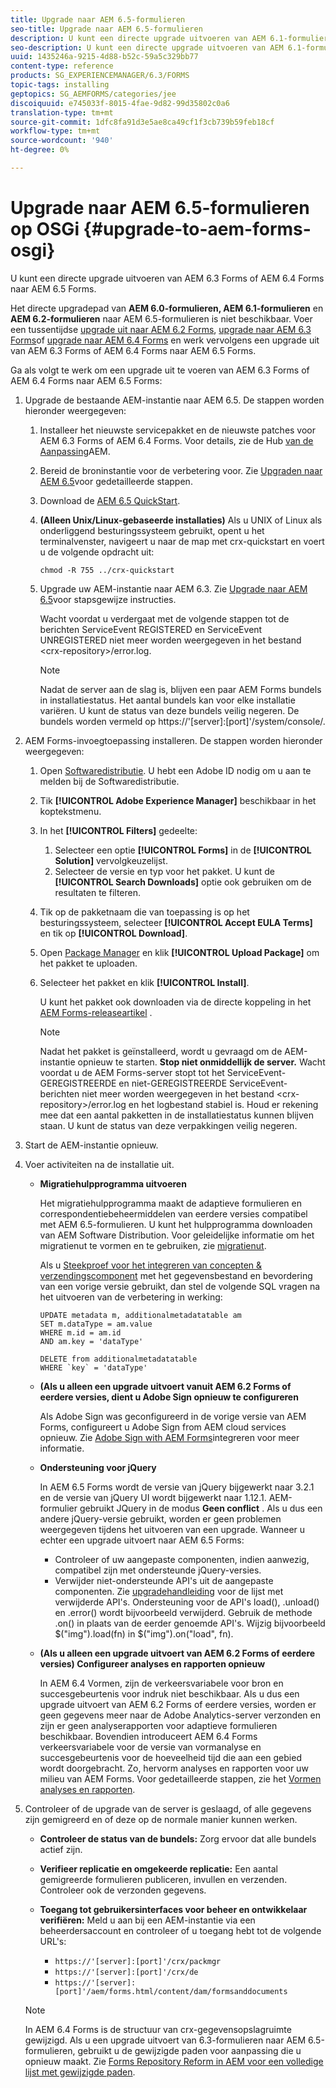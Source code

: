 ```yaml
---
title: Upgrade naar AEM 6.5-formulieren
seo-title: Upgrade naar AEM 6.5-formulieren
description: U kunt een directe upgrade uitvoeren van AEM 6.1-formulieren, AEM 6.2-formulieren en LiveCycle ES4 SP1 naar AEM 6.3-formulieren.
seo-description: U kunt een directe upgrade uitvoeren van AEM 6.1-formulieren, AEM 6.2-formulieren en LiveCycle ES4 SP1 naar AEM 6.3-formulieren.
uuid: 1435246a-9215-4d88-b52c-59a5c329bb77
content-type: reference
products: SG_EXPERIENCEMANAGER/6.3/FORMS
topic-tags: installing
geptopics: SG_AEMFORMS/categories/jee
discoiquuid: e745033f-8015-4fae-9d82-99d35802c0a6
translation-type: tm+mt
source-git-commit: 1dfc8fa91d3e5ae8ca49cf1f3cb739b59feb18cf
workflow-type: tm+mt
source-wordcount: '940'
ht-degree: 0%

---
```



# Upgrade naar AEM 6.5-formulieren op OSGi {#upgrade-to-aem-forms-osgi}

U kunt een directe upgrade uitvoeren van AEM 6.3 Forms of AEM 6.4 Forms naar AEM 6.5 Forms.

Het directe upgradepad van **AEM 6.0-formulieren, AEM 6.1-formulieren** en **AEM 6.2-formulieren** naar AEM 6.5-formulieren is niet beschikbaar. Voer een tussentijdse [upgrade uit naar AEM 6.2 Forms](https://helpx.adobe.com/experience-manager/6-2/forms/using/upgrade.html), [upgrade naar AEM 6.3 Forms](https://helpx.adobe.com/experience-manager/6-3/forms/using/upgrade.html)of [upgrade naar AEM 6.4 Forms](/help/forms/using/upgrade.md) en werk vervolgens een upgrade uit van AEM 6.3 Forms of AEM 6.4 Forms naar AEM 6.5 Forms.

Ga als volgt te werk om een upgrade uit te voeren van AEM 6.3 Forms of AEM 6.4 Forms naar AEM 6.5 Forms:

1. Upgrade de bestaande AEM-instantie naar AEM 6.5. De stappen worden hieronder weergegeven:

   1. Installeer het nieuwste servicepakket en de nieuwste patches voor AEM 6.3 Forms of AEM 6.4 Forms. Voor details, zie de Hub [van de Aanpassing](https://helpx.adobe.com/experience-manager/aem-releases-updates.html)AEM.
   1. Bereid de broninstantie voor de verbetering voor. Zie [Upgraden naar AEM 6.5](/help/sites-deploying/upgrade.md)voor gedetailleerde stappen.
   1. Download de [AEM 6.5 QuickStart](/help/sites-deploying/deploy.md#getting%20the%20software).
   1. **(Alleen Unix/Linux-gebaseerde installaties)** Als u UNIX of Linux als onderliggend besturingssysteem gebruikt, opent u het terminalvenster, navigeert u naar de map met crx-quickstart en voert u de volgende opdracht uit:

      `chmod -R 755 ../crx-quickstart`

   1. Upgrade uw AEM-instantie naar AEM 6.3. Zie [Upgrade naar AEM 6.5](/help/sites-deploying/upgrade.md)voor stapsgewijze instructies.

      Wacht voordat u verdergaat met de volgende stappen tot de berichten ServiceEvent REGISTERED en ServiceEvent UNREGISTERED niet meer worden weergegeven in het bestand &lt;crx-repository>/error.log.

      >[!NOTE]
      >
      >Nadat de server aan de slag is, blijven een paar AEM Forms bundels in installatiestatus. Het aantal bundels kan voor elke installatie variëren. U kunt de status van deze bundels veilig negeren. De bundels worden vermeld op https://&#39;[server]:[port]&#39;/system/console/.

1. AEM Forms-invoegtoepassing installeren. De stappen worden hieronder weergegeven:

   1. Open [Softwaredistributie](https://experience.adobe.com/downloads). U hebt een Adobe ID nodig om u aan te melden bij de Softwaredistributie.
   1. Tik **[!UICONTROL Adobe Experience Manager]** beschikbaar in het koptekstmenu.
   1. In het **[!UICONTROL Filters]** gedeelte:
      1. Selecteer een optie **[!UICONTROL Forms]** in de **[!UICONTROL Solution]** vervolgkeuzelijst.
      1. Selecteer de versie en typ voor het pakket. U kunt de **[!UICONTROL Search Downloads]** optie ook gebruiken om de resultaten te filteren.
   1. Tik op de pakketnaam die van toepassing is op het besturingssysteem, selecteer **[!UICONTROL Accept EULA Terms]** en tik op **[!UICONTROL Download]**.
   1. Open [Package Manager](https://docs.adobe.com/content/help/en/experience-manager-65/administering/contentmanagement/package-manager.html) en klik **[!UICONTROL Upload Package]** om het pakket te uploaden.
   1. Selecteer het pakket en klik **[!UICONTROL Install]**.

      U kunt het pakket ook downloaden via de directe koppeling in het [AEM Forms-releaseartikel](https://helpx.adobe.com/aem-forms/kb/aem-forms-releases.html) .

      >[!NOTE]
      >
      >Nadat het pakket is geïnstalleerd, wordt u gevraagd om de AEM-instantie opnieuw te starten. **Stop niet onmiddellijk de server.** Wacht voordat u de AEM Forms-server stopt tot het ServiceEvent-GEREGISTREERDE en niet-GEREGISTREERDE ServiceEvent-berichten niet meer worden weergegeven in het bestand &lt;crx-repository>/error.log en het logbestand stabiel is. Houd er rekening mee dat een aantal pakketten in de installatiestatus kunnen blijven staan. U kunt de status van deze verpakkingen veilig negeren.

1. Start de AEM-instantie opnieuw.

1. Voer activiteiten na de installatie uit.

   * **Migratiehulpprogramma uitvoeren**

      Het migratiehulpprogramma maakt de adaptieve formulieren en correspondentiebeheermiddelen van eerdere versies compatibel met AEM 6.5-formulieren. U kunt het hulpprogramma downloaden van AEM Software Distribution. Voor geleidelijke informatie om het migratienut te vormen en te gebruiken, zie [migratienut](../../forms/using/migration-utility.md).

      Als u [Steekproef voor het integreren van concepten &amp; verzendingscomponent](https://helpx.adobe.com/experience-manager/6-3/forms/using/integrate-draft-submission-database.html) met het gegevensbestand en bevordering van een vorige versie gebruikt, dan stel de volgende SQL vragen na het uitvoeren van de verbetering in werking:

      ```
      UPDATE metadata m, additionalmetadatatable am
      SET m.dataType = am.value
      WHERE m.id = am.id
      AND am.key = 'dataType'
      ```

      ```
      DELETE from additionalmetadatatable
      WHERE `key` = 'dataType'
      ```

   * **(Als u alleen een upgrade uitvoert vanuit AEM 6.2 Forms of eerdere versies, dient u Adobe Sign opnieuw te configureren**

      Als Adobe Sign was geconfigureerd in de vorige versie van AEM Forms, configureert u Adobe Sign from AEM cloud services opnieuw. Zie [Adobe Sign with AEM Forms](../../forms/using/adobe-sign-integration-adaptive-forms.md)integreren voor meer informatie.

   * **Ondersteuning voor jQuery**

      In AEM 6.5 Forms wordt de versie van jQuery bijgewerkt naar 3.2.1 en de versie van jQuery UI wordt bijgewerkt naar 1.12.1. AEM-formulier gebruikt JQuery in de modus **Geen conflict** . Als u dus een andere jQuery-versie gebruikt, worden er geen problemen weergegeven tijdens het uitvoeren van een upgrade. Wanneer u echter een upgrade uitvoert naar AEM 6.5 Forms:

      * Controleer of uw aangepaste componenten, indien aanwezig, compatibel zijn met ondersteunde jQuery-versies.
      * Verwijder niet-ondersteunde API&#39;s uit de aangepaste componenten. Zie [upgradehandleiding](https://jquery.com/upgrade-guide/3.0/) voor de lijst met verwijderde API&#39;s. Ondersteuning voor de API&#39;s load(), .unload() en .error() wordt bijvoorbeeld verwijderd. Gebruik de methode .on() in plaats van de eerder genoemde API&#39;s. Wijzig bijvoorbeeld $(&quot;img&quot;).load(fn) in $(&quot;img&quot;).on(&quot;load&quot;, fn).
   * **(Als u alleen een upgrade uitvoert van AEM 6.2 Forms of eerdere versies) Configureer analyses en rapporten opnieuw**

      In AEM 6.4 Vormen, zijn de verkeersvariabele voor bron en succesgebeurtenis voor indruk niet beschikbaar. Als u dus een upgrade uitvoert van AEM 6.2 Forms of eerdere versies, worden er geen gegevens meer naar de Adobe Analytics-server verzonden en zijn er geen analyserapporten voor adaptieve formulieren beschikbaar. Bovendien introduceert AEM 6.4 Forms verkeersvariabele voor de versie van vormanalyse en succesgebeurtenis voor de hoeveelheid tijd die aan een gebied wordt doorgebracht. Zo, hervorm analyses en rapporten voor uw milieu van AEM Forms. Voor gedetailleerde stappen, zie het [Vormen analyses en rapporten](../../forms/using/configure-analytics-forms-documents.md).


1. Controleer of de upgrade van de server is geslaagd, of alle gegevens zijn gemigreerd en of deze op de normale manier kunnen werken.

   * **Controleer de status van de bundels:** Zorg ervoor dat alle bundels actief zijn.
   * **Verifieer replicatie en omgekeerde replicatie:** Een aantal gemigreerde formulieren publiceren, invullen en verzenden. Controleer ook de verzonden gegevens.
   * **Toegang tot gebruikersinterfaces voor beheer en ontwikkelaar verifiëren:** Meld u aan bij een AEM-instantie via een beheerdersaccount en controleer of u toegang hebt tot de volgende URL&#39;s:

      * `https://'[server]:[port]'/crx/packmgr`
      * `https://'[server]:[port]'/crx/de`
      * `https://'[server]:[port]'/aem/forms.html/content/dam/formsanddocuments`

   >[!NOTE]
   In AEM 6.4 Forms is de structuur van crx-gegevensopslagruimte gewijzigd. Als u een upgrade uitvoert van 6.3-formulieren naar AEM 6.5-formulieren, gebruikt u de gewijzigde paden voor aanpassing die u opnieuw maakt. Zie [Forms Repository Reform in AEM voor een volledige lijst met gewijzigde paden](/help/sites-deploying/forms-repository-restructuring-in-aem-6-5.md).

